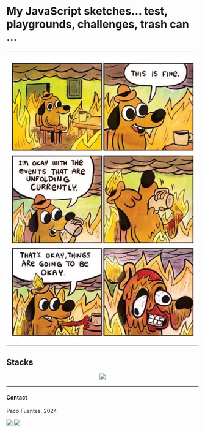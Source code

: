 # My JavaScript sketches... test, playgrounds, challenges, trash can ...

---

<img style="border-radius:0.7em" src="./public/this-is-fine.png" align= "center"/>

---

## Stacks

<div align="center">
    <a href="https://developer.mozilla.org/es/docs/Web/JavaScript">
        <img src="https://img.shields.io/badge/JavaScript-EFD81D?style=for-the-badge&logo=javascript&logoColor=black" />
    </a>
</div>

---

#### Contact

Paco Fuentes. 2024

<div>
<a href = "mailto:pacofuentes.work@gmail.com"><img src="https://img.shields.io/badge/Gmail-C6362C?style=for-the-badge&logo=gmail&logoColor=white" target="_blank"></a>
<a href="https://www.linkedin.com/in/paco-fuentes-805a40290/" target="_blank"><img src="https://img.shields.io/badge/-LinkedIn-%230077B5?style=for-the-badge&logo=linkedin&logoColor=white" target="_blank"></a> 
</p>
</div>
